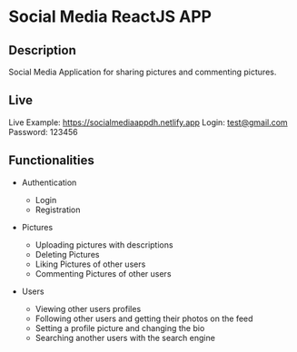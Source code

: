# Social Media ReactJS APP

## Description

Social Media Application for sharing pictures and commenting pictures.

## Live

Live Example: https://socialmediaappdh.netlify.app
Login: test@gmail.com
Password: 123456

## Functionalities

- Authentication
	- Login
	- Registration

- Pictures
	- Uploading pictures with descriptions
	- Deleting Pictures
	- Liking Pictures of other users
	- Commenting Pictures of other users

- Users
	- Viewing other users profiles
	- Following other users and getting their photos on the feed
	- Setting a profile picture and changing the bio
	- Searching another users with the search engine

